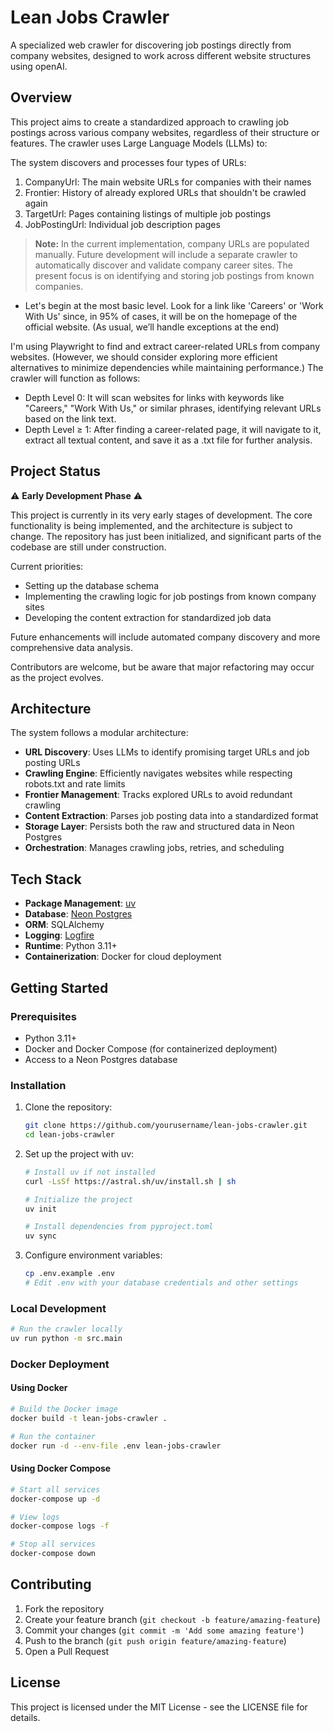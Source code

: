 # Lean Jobs Crawler

A specialized web crawler for discovering job postings directly from company websites, designed to work across different website structures using openAI.

## Overview

This project aims to create a standardized approach to crawling job postings across various company websites, regardless of their structure or features. The crawler uses Large Language Models (LLMs) to:

The system discovers and processes four types of URLs:

1. CompanyUrl: The main website URLs for companies with their names
2. Frontier: History of already explored URLs that shouldn't be crawled again
3. TargetUrl: Pages containing listings of multiple job postings
4. JobPostingUrl: Individual job description pages

> **Note:** In the current implementation, company URLs are populated manually. Future development will include a separate crawler to automatically discover and validate company career sites. The present focus is on identifying and storing job postings from known companies.


- Let's begin at the most basic level. Look for a link like 'Careers' or 'Work With Us' since, in 95% of cases, it will be on the homepage of the official website. (As usual, we’ll handle exceptions at the end)

I'm using Playwright to find and extract career-related URLs from company websites. (However, we should consider exploring more efficient alternatives to minimize dependencies while maintaining performance.) The crawler will function as follows:

- Depth Level 0: It will scan websites for links with keywords like "Careers," "Work With Us," or similar phrases, identifying relevant URLs based on the link text.
- Depth Level ≥ 1: After finding a career-related page, it will navigate to it, extract all textual content, and save it as a .txt file for further analysis.


## Project Status

⚠️ **Early Development Phase** ⚠️

This project is currently in its very early stages of development. The core functionality is being implemented, and the architecture is subject to change. The repository has just been initialized, and significant parts of the codebase are still under construction.

Current priorities:
- Setting up the database schema
- Implementing the crawling logic for job postings from known company sites
- Developing the content extraction for standardized job data

Future enhancements will include automated company discovery and more comprehensive data analysis.

Contributors are welcome, but be aware that major refactoring may occur as the project evolves.

## Architecture

The system follows a modular architecture:

- **URL Discovery**: Uses LLMs to identify promising target URLs and job posting URLs
- **Crawling Engine**: Efficiently navigates websites while respecting robots.txt and rate limits
- **Frontier Management**: Tracks explored URLs to avoid redundant crawling
- **Content Extraction**: Parses job posting data into a standardized format
- **Storage Layer**: Persists both the raw and structured data in Neon Postgres
- **Orchestration**: Manages crawling jobs, retries, and scheduling

## Tech Stack

- **Package Management**: [uv](https://github.com/astral-sh/uv)
- **Database**: [Neon Postgres](https://neon.tech/)
- **ORM**: SQLAlchemy
- **Logging**: [Logfire](https://github.com/logfire-sh/logfire-python)
- **Runtime**: Python 3.11+
- **Containerization**: Docker for cloud deployment

## Getting Started

### Prerequisites

- Python 3.11+
- Docker and Docker Compose (for containerized deployment)
- Access to a Neon Postgres database

### Installation

1. Clone the repository:
   ```bash
   git clone https://github.com/yourusername/lean-jobs-crawler.git
   cd lean-jobs-crawler
   ```

2. Set up the project with uv:
   ```bash
   # Install uv if not installed
   curl -LsSf https://astral.sh/uv/install.sh | sh
   
   # Initialize the project
   uv init
   
   # Install dependencies from pyproject.toml
   uv sync
   ```

3. Configure environment variables:
   ```bash
   cp .env.example .env
   # Edit .env with your database credentials and other settings
   ```

### Local Development

```bash
# Run the crawler locally
uv run python -m src.main
```

### Docker Deployment

#### Using Docker

```bash
# Build the Docker image
docker build -t lean-jobs-crawler .

# Run the container
docker run -d --env-file .env lean-jobs-crawler
```

#### Using Docker Compose

```bash
# Start all services
docker-compose up -d

# View logs
docker-compose logs -f

# Stop all services
docker-compose down
```

## Contributing

1. Fork the repository
2. Create your feature branch (`git checkout -b feature/amazing-feature`)
3. Commit your changes (`git commit -m 'Add some amazing feature'`)
4. Push to the branch (`git push origin feature/amazing-feature`)
5. Open a Pull Request

## License

This project is licensed under the MIT License - see the LICENSE file for details.

